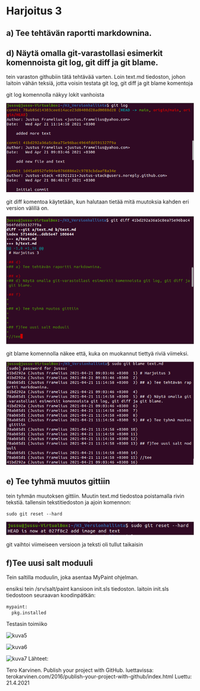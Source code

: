 # Harjoitus 3

## a) Tee tehtävän raportti markdownina.

## d) Näytä omalla git-varastollasi esimerkit komennoista git log, git diff ja git blame.

tein varaston githubiin tätä tehtävää varten. Loin text.md tiedoston, johon laitoin vähän teksiä, jotta voisin testata git log, git diff ja git blame komentoja

git log komennolla näkyy lokit vanhoista 

![kuva1](/images/kuva1.png)

git diff komentoa käytetään, kun halutaan tietää mitä muutoksia kahden eri version välillä on.

![kuva1](/images/kuva2.png)

git blame komennolla näkee että, kuka on muokannut tiettyä riviä viimeksi.

![kuva3](/images/kuva3.png)

## e) Tee tyhmä muutos gittiin

tein tyhmän muutoksen gittiin. Muutin text.md tiedostoa poistamalla rivin tekstiä. tallensin tekstitiedoston ja ajoin komennon:

	sudo git reset --hard

![kuva4](/images/kuva4.png)

git vaihtoi viimeiseen versioon ja teksti oli tullut taikaisin 

## f)Tee uusi salt moduuli

Tein saltilla moduulin, joka asentaa MyPaint ohjelman.

ensiksi tein /srv/salt/paint kansioon init.sls tiedoston. laitoin init.sls tiedostoon seuraavan koodinpätkän:

	mypaint:
	  pkg.installed

Testasin toimiiko

![kuva5](/images/kuva5)

![kuva6](/images/kuva6)

![kuva7](/images/kuva7)
Lähteet:

Tero Karvinen. Publish your project with GitHub. luettavissa: terokarvinen.com/2016/publish-your-project-with-github/index.html Luettu: 21.4.2021


